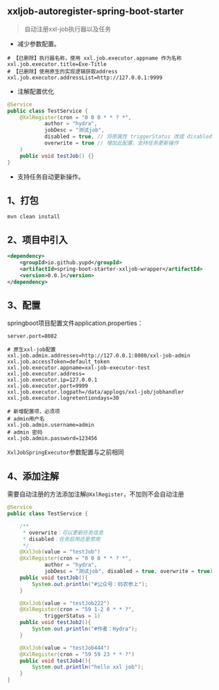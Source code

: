 ## xxljob-autoregister-spring-boot-starter

> 自动注册xxl-job执行器以及任务

- 减少参数配置。

```properties
# 【已删除】执行器名称，使用 xxl.job.executor.appname 作为名称
xxl.job.executor.title=Exe-Title
# 【已删除】使用原生的实现逻辑获取address
xxl.job.executor.addressList=http://127.0.0.1:9999
```

- 注解配置优化
```java
@Service
public class TestService {
    @XxlRegister(cron = "0 0 0 * * ? *",
            author = "hydra",
            jobDesc = "测试job",
            disabled = true, // 将原属性 triggerStatus 改成 disabled
            overwrite = true // 增加此配置，支持任务更新操作
    )
    public void testJob() {}
}
```

- 支持任务自动更新操作。

## 1、打包

```
mvn clean install
```

## 2、项目中引入

```xml
<dependency>
    <groupId>io.github.yupd</groupId>
    <artifactId>spring-boot-starter-xxljob-wrapper</artifactId>
    <version>0.0.1</version>
</dependency>
```

## 3、配置

springboot项目配置文件application.properties：

```properties
server.port=8082

# 原生xxl-job配置
xxl.job.admin.addresses=http://127.0.0.1:8080/xxl-job-admin
xxl.job.accessToken=default_token
xxl.job.executor.appname=xxl-job-executor-test
xxl.job.executor.address=
xxl.job.executor.ip=127.0.0.1
xxl.job.executor.port=9999
xxl.job.executor.logpath=/data/applogs/xxl-job/jobhandler
xxl.job.executor.logretentiondays=30

# 新增配置项，必须项
# admin用户名
xxl.job.admin.username=admin
# admin 密码
xxl.job.admin.password=123456
```

`XxlJobSpringExecutor`参数配置与之前相同

## 4、添加注解
需要自动注册的方法添加注解`@XxlRegister`，不加则不会自动注册

```java
@Service
public class TestService {

    /**
     * overwrite：可以更新任务信息
     * disabled：任务启用还是禁用
     */
    @XxlJob(value = "testJob")
    @XxlRegister(cron = "0 0 0 * * ? *",
            author = "hydra",
            jobDesc = "测试job", disabled = true, overwrite = true)
    public void testJob(){
        System.out.println("#公众号：码农参上");
    }

    @XxlJob(value = "testJob222")
    @XxlRegister(cron = "59 1-2 0 * * ?",
            triggerStatus = 1)
    public void testJob2(){
        System.out.println("#作者：Hydra");
    }

    @XxlJob(value = "testJob444")
    @XxlRegister(cron = "59 59 23 * * ?")
    public void testJob4(){
        System.out.println("hello xxl job");
    }
}
```
